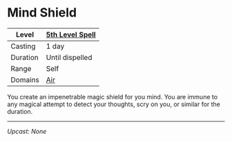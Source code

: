 # Mind Shield

| Level    | [5th Level Spell](5th%20Level%20Spells.md) |
| -------- | ------------------------------------------ |
| Casting  | 1 day                                      |
| Duration | Until dispelled                            |
| Range    | Self                                       |
| Domains  | [Air](../../../Spell%20Domains/Air.md)     |

You create an impenetrable magic shield for you mind. You are immune to any magical attempt to detect your thoughts, scry on you, or similar for the duration.

---
*Upcast: None*

